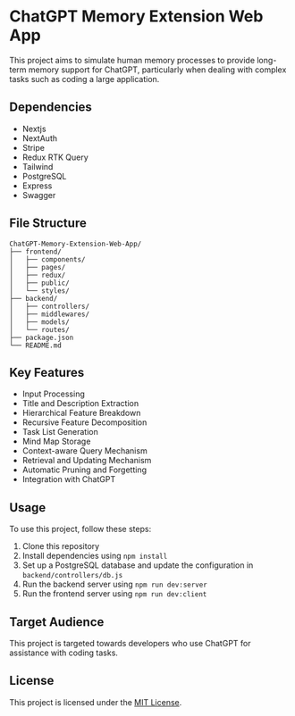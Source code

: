 # ChatGPT Memory Extension Web App

This project aims to simulate human memory processes to provide long-term memory support for ChatGPT, particularly when dealing with complex tasks such as coding a large application.

## Dependencies

- Nextjs
- NextAuth
- Stripe
- Redux RTK Query
- Tailwind
- PostgreSQL
- Express
- Swagger

## File Structure

```
ChatGPT-Memory-Extension-Web-App/
├── frontend/
│   ├── components/
│   ├── pages/
│   ├── redux/
│   ├── public/
│   └── styles/
├── backend/
│   ├── controllers/
│   ├── middlewares/
│   ├── models/
│   └── routes/
├── package.json
└── README.md
```

## Key Features

- Input Processing
- Title and Description Extraction
- Hierarchical Feature Breakdown
- Recursive Feature Decomposition
- Task List Generation
- Mind Map Storage
- Context-aware Query Mechanism
- Retrieval and Updating Mechanism
- Automatic Pruning and Forgetting
- Integration with ChatGPT

## Usage

To use this project, follow these steps:

1. Clone this repository
2. Install dependencies using `npm install`
3. Set up a PostgreSQL database and update the configuration in `backend/controllers/db.js`
4. Run the backend server using `npm run dev:server`
5. Run the frontend server using `npm run dev:client`

## Target Audience

This project is targeted towards developers who use ChatGPT for assistance with coding tasks.

## License

This project is licensed under the [MIT License](https://opensource.org/licenses/MIT).